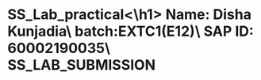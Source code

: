 <h1>SS_Lab_practical<\h1>
Name: Disha Kunjadia\
batch:EXTC1(E12)\
SAP ID: 60002190035\
SS_LAB_SUBMISSION
